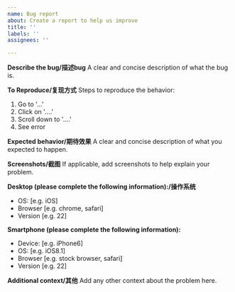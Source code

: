 ```yaml
---
name: Bug report
about: Create a report to help us improve
title: ''
labels: ''
assignees: ''

---
```


**Describe the bug/描述bug**
A clear and concise description of what the bug is.

**To Reproduce/复现方式**
Steps to reproduce the behavior:
1. Go to '...'
2. Click on '....'
3. Scroll down to '....'
4. See error

**Expected behavior/期待效果**
A clear and concise description of what you expected to happen.

**Screenshots/截图**
If applicable, add screenshots to help explain your problem.

**Desktop (please complete the following information):/操作系统**
 - OS: [e.g. iOS]
 - Browser [e.g. chrome, safari]
 - Version [e.g. 22]

**Smartphone (please complete the following information):**
 - Device: [e.g. iPhone6]
 - OS: [e.g. iOS8.1]
 - Browser [e.g. stock browser, safari]
 - Version [e.g. 22]

**Additional context/其他**
Add any other context about the problem here.
